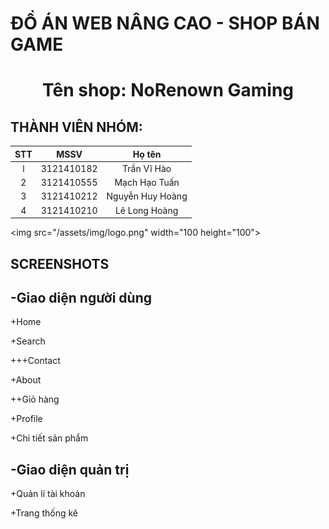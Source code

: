 # ĐỒ ÁN WEB NÂNG CAO - SHOP BÁN GAME

<h1 align="center">Tên shop: NoRenown Gaming</h1>

## THÀNH VIÊN NHÓM: 

| STT  | MSSV | Họ tên |
| :-------------: | :-------------: | :-------------: |
| l  | 3121410182  | Trần Vĩ Hào  |
| 2  | 3121410555  | Mạch Hạo Tuấn  |
| 3  | 3121410212  | Nguyễn Huy Hoàng  |
| 4  | 3121410210  | Lê Long Hoàng  |

<img src="/assets/img/logo.png" width="100 height="100">

## SCREENSHOTS

## -Giao diện người dùng

+Home 

+Search

+++Contact

+About

++Giỏ hàng

+Profile

+Chi tiết sản phẩm 

## -Giao diện quản trị

+Quản lí tài khoản

+Trang thống kê
